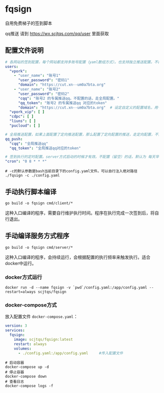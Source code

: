 # fqsign

自用免费梯子的签到脚本

qq推送 请到 https://wx.scjtqs.com/qq/user 里面获取

## 配置文件说明

```yaml
# 各网站的签到配置，每个网站都支持多账号配置（yaml数组方式）。也支持独立推送配置。不配置留空就行了
users:
  "vpork":
    - "user_name": "账号1"
      "user_password": "密码1"
      "domain": "https://cut.xn--um0a7bta.org"
    - "user_name": "账号2"
      "user_password": "密码2"
      "cqq": "账号2 的专属推送qq，不配置的话，走全局配置。"
      "qq_token": "账号2 的专属推送qq 对应的token"
      "domain": "https://cut.xn--um0a7bta.org"  # 设定自定义的配置域名，用于机场换地址后免编译更新覆盖地址。或者同样一套架构的新机场。
  "vpork_vip": [ ]
  "cdpc": [ ]
  "liuns": [ ]
  "pucloud": [ ]

# 全局推送配置，如果上面配置了定向推送配置，那么配置了定向配置的推送，走定向配置，不走全局。
qq_push:
  "cqq": "全局推送qq"
  "qq_token": "全局推送qq对应的token"

# 签到执行的定时配置。server方式启动的时候才有效。不配置（留空）的话，默认为 每天早上8点。
"cron": "0 8 * * *"
```

```shell
# -c的默认参数是bash当前目录下的config.yaml文件。可以自行注入绝对路径
./fqsign -c ./config.yaml
```

## 手动执行脚本编译

```shell
go build -o fqsign cmd/client/*
```

这种入口编译的程序，需要自行维护执行时间。程序在执行完成一次签到后，将自行退出。

## 手动编译服务方式程序

```shell
go build -o fqsign cmd/server/*
```

这种入口编译的程序，会持续运行，会根据配置的执行频率来触发执行。适合docker中运行。

### docker方式运行

```shell
docker run -d --name fqsign -v `pwd`/config.yaml:/app/config.yaml --restart=always scjtqs/fqsign
```

### docker-compose方式

放入配置文件 `docker-compose.yaml`：

```yaml
version: 3
services:
  fqsign:
    image: scjtqs/fqsign:latest
    restart: always
    volumes:
      - ./config.yaml:/app/config.yaml     #传入配置文件
```

```shell
# 启动容器
docker-compose up -d
# 停止容器
docker-compose down
# 查看日志
docker-compose logs -f
```